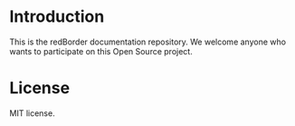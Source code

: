 # Introduction

This is the redBorder documentation repository. We welcome anyone who wants to participate on this Open Source project.

# License

MIT license.

